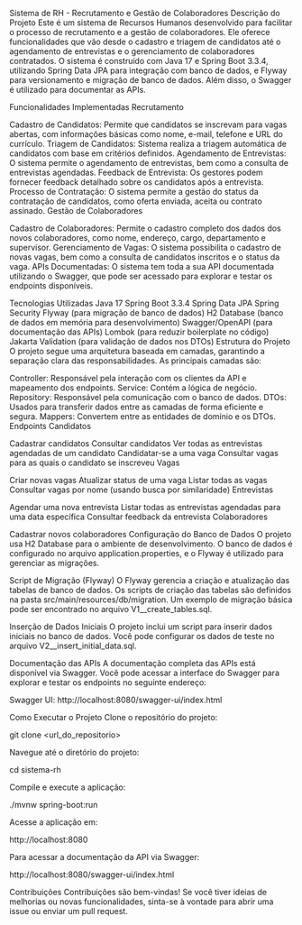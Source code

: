Sistema de RH - Recrutamento e Gestão de Colaboradores
Descrição do Projeto
Este é um sistema de Recursos Humanos desenvolvido para facilitar o processo de recrutamento e a gestão de colaboradores. Ele oferece funcionalidades que vão desde o cadastro e triagem de candidatos até o agendamento de entrevistas e o gerenciamento de colaboradores contratados. O sistema é construído com Java 17 e Spring Boot 3.3.4, utilizando Spring Data JPA para integração com banco de dados, e Flyway para versionamento e migração de banco de dados. Além disso, o Swagger é utilizado para documentar as APIs.

Funcionalidades Implementadas
Recrutamento

Cadastro de Candidatos: Permite que candidatos se inscrevam para vagas abertas, com informações básicas como nome, e-mail, telefone e URL do currículo.
Triagem de Candidatos: Sistema realiza a triagem automática de candidatos com base em critérios definidos.
Agendamento de Entrevistas: O sistema permite o agendamento de entrevistas, bem como a consulta de entrevistas agendadas.
Feedback de Entrevista: Os gestores podem fornecer feedback detalhado sobre os candidatos após a entrevista.
Processo de Contratação: O sistema permite a gestão do status da contratação de candidatos, como oferta enviada, aceita ou contrato assinado.
Gestão de Colaboradores

Cadastro de Colaboradores: Permite o cadastro completo dos dados dos novos colaboradores, como nome, endereço, cargo, departamento e supervisor.
Gerenciamento de Vagas: O sistema possibilita o cadastro de novas vagas, bem como a consulta de candidatos inscritos e o status da vaga.
APIs Documentadas: O sistema tem toda a sua API documentada utilizando o Swagger, que pode ser acessado para explorar e testar os endpoints disponíveis.

Tecnologias Utilizadas
Java 17
Spring Boot 3.3.4
Spring Data JPA
Spring Security
Flyway (para migração de banco de dados)
H2 Database (banco de dados em memória para desenvolvimento)
Swagger/OpenAPI (para documentação das APIs)
Lombok (para reduzir boilerplate no código)
Jakarta Validation (para validação de dados nos DTOs)
Estrutura do Projeto
O projeto segue uma arquitetura baseada em camadas, garantindo a separação clara das responsabilidades. As principais camadas são:

Controller: Responsável pela interação com os clientes da API e mapeamento dos endpoints.
Service: Contém a lógica de negócio.
Repository: Responsável pela comunicação com o banco de dados.
DTOs: Usados para transferir dados entre as camadas de forma eficiente e segura.
Mappers: Convertem entre as entidades de domínio e os DTOs.
Endpoints
Candidatos

Cadastrar candidatos
Consultar candidatos
Ver todas as entrevistas agendadas de um candidato
Candidatar-se a uma vaga
Consultar vagas para as quais o candidato se inscreveu
Vagas

Criar novas vagas
Atualizar status de uma vaga
Listar todas as vagas
Consultar vagas por nome (usando busca por similaridade)
Entrevistas

Agendar uma nova entrevista
Listar todas as entrevistas agendadas para uma data específica
Consultar feedback da entrevista
Colaboradores

Cadastrar novos colaboradores
Configuração do Banco de Dados
O projeto usa H2 Database para o ambiente de desenvolvimento. O banco de dados é configurado no arquivo application.properties, e o Flyway é utilizado para gerenciar as migrações.

Script de Migração (Flyway)
O Flyway gerencia a criação e atualização das tabelas de banco de dados. Os scripts de criação das tabelas são definidos na pasta src/main/resources/db/migration. Um exemplo de migração básica pode ser encontrado no arquivo V1__create_tables.sql.

Inserção de Dados Iniciais
O projeto inclui um script para inserir dados iniciais no banco de dados. Você pode configurar os dados de teste no arquivo V2__insert_initial_data.sql.

Documentação das APIs
A documentação completa das APIs está disponível via Swagger. Você pode acessar a interface do Swagger para explorar e testar os endpoints no seguinte endereço:

Swagger UI: http://localhost:8080/swagger-ui/index.html

Como Executar o Projeto
Clone o repositório do projeto:

git clone <url_do_repositorio>


Navegue até o diretório do projeto:

cd sistema-rh

Compile e execute a aplicação:

./mvnw spring-boot:run

Acesse a aplicação em:

http://localhost:8080

Para acessar a documentação da API via Swagger:

http://localhost:8080/swagger-ui/index.html

Contribuições
Contribuições são bem-vindas! Se você tiver ideias de melhorias ou novas funcionalidades, sinta-se à vontade para abrir uma issue ou enviar um pull request.

